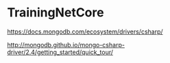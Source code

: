 # TrainingNetCore

https://docs.mongodb.com/ecosystem/drivers/csharp/


http://mongodb.github.io/mongo-csharp-driver/2.4/getting_started/quick_tour/

